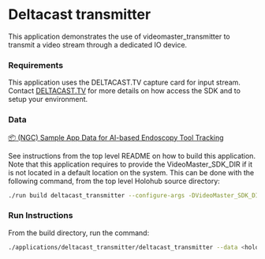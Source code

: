 # Deltacast transmitter

This application demonstrates the use of videomaster_transmitter to transmit a video stream through a dedicated IO device.

### Requirements

This application uses the DELTACAST.TV capture card for input stream. Contact [DELTACAST.TV](https://www.deltacast.tv/) for more details on how access the SDK and to setup your environment.

### Data

[📦️ (NGC) Sample App Data for AI-based Endoscopy Tool Tracking](https://catalog.ngc.nvidia.com/orgs/nvidia/teams/clara-holoscan/resources/holoscan_endoscopy_sample_data)

See instructions from the top level README on how to build this application.
Note that this application requires to provide the VideoMaster_SDK_DIR if it is not located in a default location on the system.
This can be done with the following command, from the top level Holohub source directory:

```bash
./run build deltacast_transmitter --configure-args -DVideoMaster_SDK_DIR=<Path to VideoMasterSDK>
```

### Run Instructions

From the build directory, run the command:

```bash
./applications/deltacast_transmitter/deltacast_transmitter --data <holohub_data_dir>/endoscopy
```
